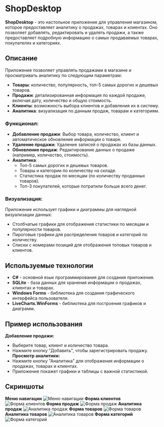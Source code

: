 # ShopDesktop

**ShopDesktop** - это настольное приложение для управления магазином, которое предоставляет аналитику о продажах, товарах и клиентах. Оно позволяет добавлять, редактировать и удалять продажи, а также предоставляет подробную информацию о самых продаваемых товарах, покупателях и категориях.

## Описание

Приложение позволяет управлять продажами в магазине и просматривать аналитику по следующим параметрам:
- **Товары**: количество, популярность, топ-5 самых дорогих и дешевых товаров.
- **Продажи**: детализированная информация по каждой продаже, включая дату, количество и общую стоимость.
- **Клиенты**: возможность выбора клиентов и добавления их в систему.
- **Аналитика**: визуализация по данным продаж, товарам и категориям.

### Функционал:
- **Добавление продажи**: Выбор товара, количество, клиент и автоматическое обновление информации о товаре.
- **Удаление продажи**: Удаление записей о продажах из базы данных.
- **Обновление продаж**: Редактирование данных о продаже (например, количество, стоимость).
- **Аналитика**:
  - Топ-5 самых дорогих и дешевых товаров.
  - Товары и категории по количеству на складе.
  - Статистика продаж по месяцам (по количеству проданных товаров).
  - Топ-3 покупателей, которые потратили больше всего денег.

### Визуализация:
Приложение использует графики и диаграммы для наглядной визуализации данных:
- Столбчатые графики для отображения статистики по месяцам и популярности товаров.
- Пироговые графики для распределения товаров и категорий по количеству.
- Списки с номерами позиций для отображения топовых товаров и клиентов.

## Используемые технологии

- **C#** - основной язык программирования для создания приложения.
- **SQLite** - база данных для хранения информации о продажах, клиентах и товарах.
- **Windows Forms** - библиотека для создания графического интерфейса пользователя.
- **LiveCharts.WinForms** - библиотека для построения графиков и диаграмм.

## Пример использования
**Добавление продажи:**
- Выберите товар, клиент и количество товара.
- Нажмите кнопку "Добавить", чтобы зарегистрировать продажу.
**Просмотр аналитики:**
- Нажмите кнопку "Аналитика" для отображения информации о продажах, товарах и клиентах.
- Приложение покажет графики и таблицы с важной статистикой.

## Скриншоты
**Меню навигации**
![Меню навигации](https://github.com/VitaliyIliyushenkov/RPBD/blob/main/ShopDesktop/ShopDesktop/bin/Debug/%D0%A1%D0%BD%D0%B8%D0%BC%D0%BE%D0%BA%20%D1%8D%D0%BA%D1%80%D0%B0%D0%BD%D0%B0%202024-12-07%20155012.png)
**Форма клиентов**
![Форма клиентов](https://github.com/VitaliyIliyushenkov/RPBD/blob/main/ShopDesktop/ShopDesktop/bin/Debug/%D0%A1%D0%BD%D0%B8%D0%BC%D0%BE%D0%BA%20%D1%8D%D0%BA%D1%80%D0%B0%D0%BD%D0%B0%202024-12-07%20155109.png)
**Форма продаж**
![Форма продаж](https://github.com/VitaliyIliyushenkov/RPBD/blob/main/ShopDesktop/ShopDesktop/bin/Debug/%D0%A1%D0%BD%D0%B8%D0%BC%D0%BE%D0%BA%20%D1%8D%D0%BA%D1%80%D0%B0%D0%BD%D0%B0%202024-12-07%20155128.png)
**Аналитика продаж**
![Аналитика продаж](https://github.com/VitaliyIliyushenkov/RPBD/blob/main/ShopDesktop/ShopDesktop/bin/Debug/%D0%A1%D0%BD%D0%B8%D0%BC%D0%BE%D0%BA%20%D1%8D%D0%BA%D1%80%D0%B0%D0%BD%D0%B0%202024-12-07%20155151.png)
**Форма товаров**
![Форма товаров](https://github.com/VitaliyIliyushenkov/RPBD/blob/main/ShopDesktop/ShopDesktop/bin/Debug/%D0%A1%D0%BD%D0%B8%D0%BC%D0%BE%D0%BA%20%D1%8D%D0%BA%D1%80%D0%B0%D0%BD%D0%B0%202024-12-07%20155214.png)
**Аналитика товаров**
![Аналитика товаров](https://github.com/VitaliyIliyushenkov/RPBD/blob/main/ShopDesktop/ShopDesktop/bin/Debug/%D0%A1%D0%BD%D0%B8%D0%BC%D0%BE%D0%BA%20%D1%8D%D0%BA%D1%80%D0%B0%D0%BD%D0%B0%202024-12-07%20155235.png)
**Форма категорий**
![Форма категорий](https://github.com/VitaliyIliyushenkov/RPBD/blob/main/ShopDesktop/ShopDesktop/bin/Debug/%D0%A1%D0%BD%D0%B8%D0%BC%D0%BE%D0%BA%20%D1%8D%D0%BA%D1%80%D0%B0%D0%BD%D0%B0%202024-12-07%20155253.png)




